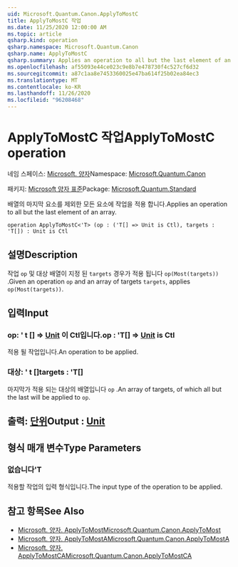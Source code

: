 ```yaml
---
uid: Microsoft.Quantum.Canon.ApplyToMostC
title: ApplyToMostC 작업
ms.date: 11/25/2020 12:00:00 AM
ms.topic: article
qsharp.kind: operation
qsharp.namespace: Microsoft.Quantum.Canon
qsharp.name: ApplyToMostC
qsharp.summary: Applies an operation to all but the last element of an array.
ms.openlocfilehash: af55093e44ce023c9e8b7e478730f4c527cf6d32
ms.sourcegitcommit: a87c1aa8e7453360025e47ba614f25b02ea84ec3
ms.translationtype: MT
ms.contentlocale: ko-KR
ms.lasthandoff: 11/26/2020
ms.locfileid: "96208468"
---
```

# <a name="applytomostc-operation"></a><span data-ttu-id="9d891-102">ApplyToMostC 작업</span><span class="sxs-lookup"><span data-stu-id="9d891-102">ApplyToMostC operation</span></span>

<span data-ttu-id="9d891-103">네임 스페이스: [Microsoft. 양자](xref:Microsoft.Quantum.Canon)</span><span class="sxs-lookup"><span data-stu-id="9d891-103">Namespace: [Microsoft.Quantum.Canon](xref:Microsoft.Quantum.Canon)</span></span>

<span data-ttu-id="9d891-104">패키지: [Microsoft 양자 표준](https://nuget.org/packages/Microsoft.Quantum.Standard)</span><span class="sxs-lookup"><span data-stu-id="9d891-104">Package: [Microsoft.Quantum.Standard](https://nuget.org/packages/Microsoft.Quantum.Standard)</span></span>


<span data-ttu-id="9d891-105">배열의 마지막 요소를 제외한 모든 요소에 작업을 적용 합니다.</span><span class="sxs-lookup"><span data-stu-id="9d891-105">Applies an operation to all but the last element of an array.</span></span>

```qsharp
operation ApplyToMostC<'T> (op : ('T[] => Unit is Ctl), targets : 'T[]) : Unit is Ctl
```


## <a name="description"></a><span data-ttu-id="9d891-106">설명</span><span class="sxs-lookup"><span data-stu-id="9d891-106">Description</span></span>

<span data-ttu-id="9d891-107">작업 `op` 및 대상 배열이 지정 된 `targets` 경우가 적용 됩니다 `op(Most(targets))` .</span><span class="sxs-lookup"><span data-stu-id="9d891-107">Given an operation `op` and an array of targets `targets`, applies `op(Most(targets))`.</span></span>

## <a name="input"></a><span data-ttu-id="9d891-108">입력</span><span class="sxs-lookup"><span data-stu-id="9d891-108">Input</span></span>

### <a name="op--t--unit--is-ctl"></a><span data-ttu-id="9d891-109">op: ' t [] => [Unit](xref:microsoft.quantum.lang-ref.unit)  이 Ctl입니다.</span><span class="sxs-lookup"><span data-stu-id="9d891-109">op : 'T[] => [Unit](xref:microsoft.quantum.lang-ref.unit)  is Ctl</span></span>

<span data-ttu-id="9d891-110">적용 될 작업입니다.</span><span class="sxs-lookup"><span data-stu-id="9d891-110">An operation to be applied.</span></span>


### <a name="targets--t"></a><span data-ttu-id="9d891-111">대상: ' t []</span><span class="sxs-lookup"><span data-stu-id="9d891-111">targets : 'T[]</span></span>

<span data-ttu-id="9d891-112">마지막가 적용 되는 대상의 배열입니다 `op` .</span><span class="sxs-lookup"><span data-stu-id="9d891-112">An array of targets, of which all but the last will be applied to `op`.</span></span>



## <a name="output--unit"></a><span data-ttu-id="9d891-113">출력: [단위](xref:microsoft.quantum.lang-ref.unit)</span><span class="sxs-lookup"><span data-stu-id="9d891-113">Output : [Unit](xref:microsoft.quantum.lang-ref.unit)</span></span>



## <a name="type-parameters"></a><span data-ttu-id="9d891-114">형식 매개 변수</span><span class="sxs-lookup"><span data-stu-id="9d891-114">Type Parameters</span></span>

### <a name="t"></a><span data-ttu-id="9d891-115">없습니다</span><span class="sxs-lookup"><span data-stu-id="9d891-115">'T</span></span>

<span data-ttu-id="9d891-116">적용할 작업의 입력 형식입니다.</span><span class="sxs-lookup"><span data-stu-id="9d891-116">The input type of the operation to be applied.</span></span>

## <a name="see-also"></a><span data-ttu-id="9d891-117">참고 항목</span><span class="sxs-lookup"><span data-stu-id="9d891-117">See Also</span></span>

- [<span data-ttu-id="9d891-118">Microsoft. 양자. ApplyToMost</span><span class="sxs-lookup"><span data-stu-id="9d891-118">Microsoft.Quantum.Canon.ApplyToMost</span></span>](xref:Microsoft.Quantum.Canon.ApplyToMost)
- [<span data-ttu-id="9d891-119">Microsoft. 양자. ApplyToMostA</span><span class="sxs-lookup"><span data-stu-id="9d891-119">Microsoft.Quantum.Canon.ApplyToMostA</span></span>](xref:Microsoft.Quantum.Canon.ApplyToMostA)
- [<span data-ttu-id="9d891-120">Microsoft. 양자. ApplyToMostCA</span><span class="sxs-lookup"><span data-stu-id="9d891-120">Microsoft.Quantum.Canon.ApplyToMostCA</span></span>](xref:Microsoft.Quantum.Canon.ApplyToMostCA)